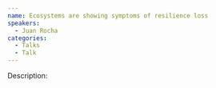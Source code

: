 ```yaml
---
name: Ecosystems are showing symptoms of resilience loss
speakers:
  - Juan Rocha
categories:
  - Talks
  - Talk
---
```


Description:
